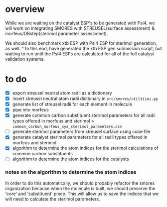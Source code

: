 # overview
While we are waiting on the catalyst ESP's to be generated with Psi4, we will
work on integrating SMORES with STREUSEL(surface assessment) & 
morfeus/DBstep(sterimol parameter assessment).

We should also benchmark xtb ESP with Psi4 ESP for sterimol generation, as well.
^ to this end, have generated the xtb ESP gen submission script, but waiting to
run until the Psi4 ESPs are calculated for all of the full catalyst validation
systems.

# to do
- [X] export streusel neutral atom radii as a dictionary
- [X] insert streusel neutral atom radii dictionary in `src/smores/utiltiies.py`
- [X] generate list of streusel radii for each element in molecule
- [X] pipe into morfeus
- [X] generate common carbon substituent sterimol parameters for all radii types
offered in morfeus and sterimol >
`common_carbon_morfeus_xyz_sterimol_parameters.csv`
- [ ] generate sterimol parameters from streusel surface using cube file
- [X] generate catalyst sterimol parameters for all radii types offered in
morfeus and sterimol
- [X] algorithm to determine the atom indices for the sterimol calculations of 
common carbon substituents
- [ ] algorithm to determine the atom indices for the catalysts

### notes on the algorithm to determine the atom indices
In order to do this automatically, we should probably refactor the smores
organization because when the molecule is built, we should preserve the 'core'
and 'substituent' piece. This will allow us to save the indices that we will
need to calculate the sterimol parameters.
